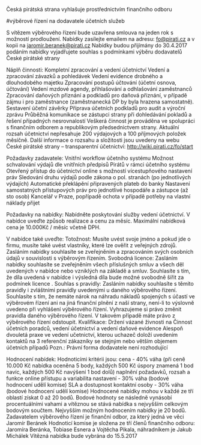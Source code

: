 Česká pirátská strana vyhlašuje prostřednictvím finančního odboru 

#výběrové řízení na dodavatele účetních služeb

S vítězem výběrového řízení bude uzavřena smlouva na jeden rok s možností prodloužení.
Nabídky zasílejte emailem na adresu: fo@pirati.cz a v kopii na jaromir.beranek@pirati.cz
Nabídky budou přijímány do 30.4.2017
podáním nabídky vyjadřujete souhlas s podmínkami výběru dodavatelů České pirátské strany

Náplň činnosti:
Kompletní zpracování a vedení účetnictví
Vedení a zpracování závazků a pohledávek
Vedení evidence drobného a dlouhodobého majetku 
Zpracování postupů účtování (účetní osnova, účtování)
Vedení mzdové agendy, přihlašování a odhlašování zaměstnanců
Zpracování daňových přiznání a podkladů pro daňová přiznání, v případě zájmu i pro zaměstnance (zaměstnanecká DP by byla hrazena samostatně).
Sestavení účetní závěrky
Příprava účetních podkladů pro audit a výroční zprávu
Průběžná komunikace se zástupci strany při dohledávání pokladů a řešení případných nesrovnalostí
Veškerá činnost je prováděna ve spolupráci s finančním odborem a republikovým předsednictvem strany.
Aktuální rozsah účetnictví nepřesahuje 200 výdajových a 100 příjmových položek měsíčně.
Další informace o rozsahu a složitosti jsou uvedeny na webu České pirátské strany – transparentní účetnictví: http://wiki.pirati.cz/fo/start

Požadavky zadavatele:
Vnitřní workflow účetního systému
Možnost schvalování výdajů dle vnitřních předpisů Pirátů v rámci účetního systému
Otevřený přístup do účetnictví online s možností vícestupňového nastavení práv
Sledování druhu výdajů podle zákona o pol. stranách (po jednotlivých výdajích)
Automatické překlápění připravených plateb do banky
Nastavení samostatných přístupových práv pro jednotlivé hospodáře a zástupce (až sto osob)
Kancelář v Praze, popřípadě ochota v případě potřeby na vlastní náklady přijet

Požadavky na nabídky:
Nabídněte poskytování služby vedení účetnictví. 
V nabídce uveďte způsob realizace a cenu za měsíc. Maximální nabídková cena je 10.000Kč / měsíc včetně DPH.

V nabídce také uveďte:
Totožnost: Musíte uvést svoje jméno a pokud jde o firmu, musíte také uvést vlastníky, které lze ověřit z veřejných zdrojů. Zasláním nabídky souhlasíte se zveřejněním a zpracováním svých osobních údajů v souvislosti s výběrovým řízením. 
Svobodná licence: Zasláním nabídky souhlasíte se zveřejněním všech příslušných smluv a všech děl uvedených v nabídce nebo vzniklých na základě a smluv. Souhlasíte s tím, že díla uvedená v nabídce i výsledná díla bude možné svobodně šířit za podmínek licence . 
Souhlas s pravidly: Zasláním nabídky souhlasíte s těmito pravidly i zvláštními pravidly uvedenými u daného výběrového řízení. Souhlasíte s tím, že nemáte nárok na náhradu nákladů spojených s účastí ve výběrovém řízení ani na jiná finanční plnění z naší strany, není-li to výslovně uvedeno při vyhlášení výběrového řízení. Vyhrazujeme si právo změnit pravidla daného výběrového řízení. V takovém případě máte právo z výběrového řízení odstoupit. 
Kvalifikace:
Držení vázané živnosti na Činnost účetních poradců, vedení účetnictví a vedení daňové evidence
Alespoň dvouletá praxe ve vedení učetnictví, kterou uchazeč doloží uvedením kontaktů na 3 referenční zákazníky se stejným nebo větším objemem účetních případů
Pozn.: Právní forma dodavatele není rozhodující


Hodnocení nabídek:
Hodnoticími kritérii jsou:
cena - 40% váha (při ceně 10.000 Kč nabídka oceněna 5 body, každých 500 Kč úspory znamená 1 bod navíc, každých 500 Kč navýšení 1 bod dolů)
naplnění požadavků, rozsah a funkce online přístupu a variabilita nastavení - 30% váha (bodové hodnocení udělí komise)
SLA a dostupnost kontaktní osoby - 30% váha (bodové hodnocení udělí komise)
Hodnocené nabídky mohou v každé ze tří oblastí získat 0 až 20 bodů. Bodové hodnoty se následně vynásobí procentuálními vahami a vítěznou se stává nabídka s nejvyšším celkovým bodovým součtem. Nejvyšším možným hodnocením nabídky je 20 bodů.
Zadavatelem výběrového řízení je finanční odbor, za který jedná ve věci Jaromír Beránek
Hodnoticí komise je složena ze tří členů finančního odboru: Jaromíra Beránka, Tobiase Esnera a Vojtěcha Pikala, náhradníkem je Jakub Michálek
Vítězná nabídka bude vybrána do 15.5.2017
